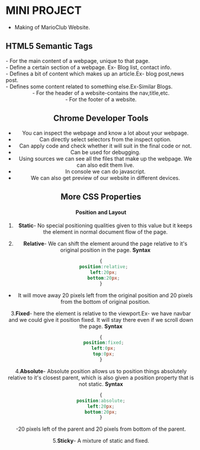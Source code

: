 # MINI PROJECT
- Making of MarioClub Website.

## HTML5 Semantic Tags
<main>- For the main content of a webpage, unique to that page.
<section>- Define a certain section of a webpage. Ex- Blog list, contact info.
<article>- Defines a bit of content which makes up an article.Ex- blog post,news post.
<aside>- Defines some content related to something else.Ex-Similar Blogs.
<header>- For the header of a website-contains the nav,title,etc.
<footer>- For the footer of a website.

## Chrome Developer Tools
- You can inspect the webpage and know a lot about your webpage.
- Can directly select selectors from the inspect option.
- Can apply code and check whether it will suit in the final code or not.
- Can be used for debugging.
- Using sources we can see all the files that make up the webpage. We can also edit them live.
- In console we can do javascript.
- We can also get preview of our website in different devices.

## More CSS Properties

#### Position and Layout
1. **Static**- No special positioning qualities given to this value but it keeps the element in normal document flow of the page.

2. **Relative**- We can shift the element around the page relative to it's original position in the page.
**Syntax**
```css
{
  position:relative;
  left:20px;
  bottom:20px;
}
```
- It will move away 20 pixels left from the original position and 20 pixels from the bottom of original position.

3.**Fixed**- here the element is relative to the viewport.Ex- we have navbar and we could give it position fixed. It will stay there even if we scroll down the page.
**Syntax**
```css
{
  position:fixed;
  left:0px;
  top:0px;
}
```

4.**Absolute**- Absolute position allows us to position things absolutely relative to it's closest parent, which is also given a position property that is not static.
**Syntax**
```css
{
position:absolute;
left:20px;
bottom:20px;
}
```
-20 pixels left of the parent and 20 pixels from bottom of the parent.

5.**Sticky**- A mixture of static and fixed.

